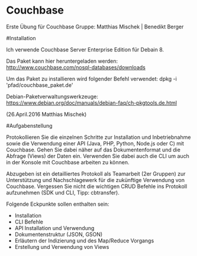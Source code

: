 # Couchbase
Erste Übung für Couchbase
Gruppe: Matthias Mischek | Benedikt Berger

#Installation

Ich verwende Couchbase Server Enterprise Edition für Debain 8.

Das Paket kann hier heruntergeladen werden: http://www.couchbase.com/nosql-databases/downloads

Um das Paket zu installieren wird folgender Befehl verwendet:
      dpkg -i 'pfad/couchbase_paket.de'

Debian-Paketverwaltungswerkzeuge: https://www.debian.org/doc/manuals/debian-faq/ch-pkgtools.de.html

(26.April.2016 Matthias Mischek)

#Aufgabenstellung

Protokollieren Sie die einzelnen Schritte zur Installation und Inbetriebnahme sowie die Verwendung einer API (Java, PHP, Python, Node.js oder C) mit Couchbase. Gehen Sie dabei näher auf das Dokumentenformat und die Abfrage (Views) der Daten ein. Verwenden Sie dabei auch die CLI um auch in der Konsole mit Couchbase arbeiten zu können.

Abzugeben ist ein detailliertes Protokoll als Teamarbeit (2er Gruppen) zur Unterstützung und Nachschlagewerk für die zukünftige Verwendung von Couchbase. Vergessen Sie nicht die wichtigen CRUD Befehle ins Protokoll aufzunehmen (SDK und CLI, Tipp: cbtransfer).

Folgende Eckpunkte sollen enthalten sein:

- Installation
- CLI Befehle
- API Installation und Verwendung
- Dokumentenstruktur (JSON, GSON)
- Erläutern der Indizierung und des Map/Reduce Vorgangs
- Erstellung und Verwendung von Views

